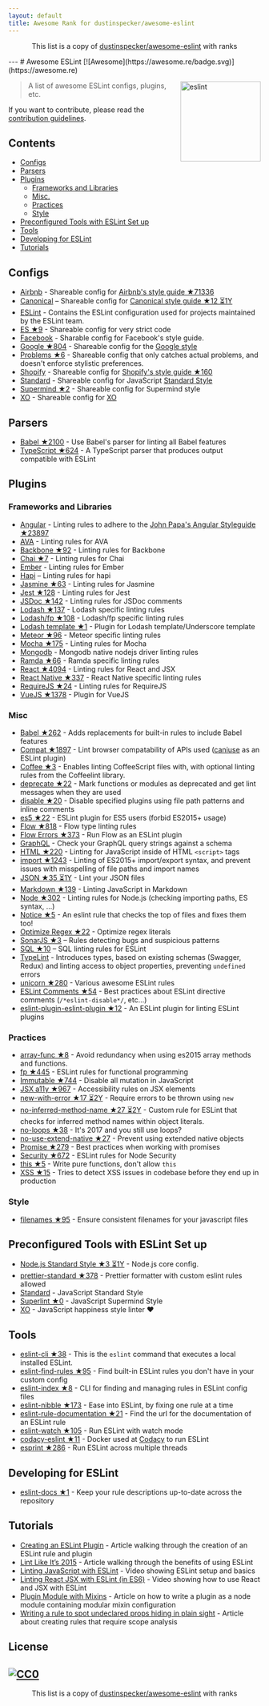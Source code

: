 ```yaml
---
layout: default
title: Awesome Rank for dustinspecker/awesome-eslint
---
```


<p align="center">
	This list is a copy of <a href="https://github.com/dustinspecker/awesome-eslint">dustinspecker/awesome-eslint</a> with ranks
</p>
---
# Awesome ESLint [![Awesome](https://awesome.re/badge.svg)](https://awesome.re)

[<img src="http://eslint.org/img/logo.svg" width="160" align="right" alt="eslint">](http://eslint.org)

> A list of awesome ESLint configs, plugins, etc.

If you want to contribute, please read the [contribution guidelines](https://github.com/dustinspecker/awesome-eslint/blob/master/contributing.md).

## Contents

- [Configs](#configs)
- [Parsers](#parsers)
- [Plugins](#plugins)
  - [Frameworks and Libraries](#frameworks-and-libraries)
  - [Misc.](#misc)
  - [Practices](#practices)
  - [Style](#style)
- [Preconfigured Tools with ESLint Set up](#preconfigured-tools-with-eslint-set-up)
- [Tools](#tools)
- [Developing for ESLint](#developing-for-eslint)
- [Tutorials](#tutorials)

## Configs

- [Airbnb](https://github.com/airbnb/javascript/tree/master/packages/eslint-config-airbnb) - Shareable config for [Airbnb's style guide ★71336](https://github.com/airbnb/javascript)
- [Canonical](https://github.com/gajus/eslint-config-canonical) – Shareable config for [Canonical style guide ★12 ⏳1Y](https://github.com/gajus/canonical)
- [ESLint](https://github.com/eslint/eslint/tree/master/packages/eslint-config-eslint) - Contains the ESLint configuration used for projects maintained by the ESLint team.
- [ES ★9](https://github.com/thenativeweb/eslint-config-es) - Shareable config for very strict code
- [Facebook](https://www.npmjs.com/package/eslint-config-fbjs) - Sharable config for Facebook's style guide.
- [Google ★804](https://github.com/google/eslint-config-google) - Shareable config for the [Google style](http://google.github.io/styleguide/javascriptguide.xml)
- [Problems ★6](https://github.com/RyanZim/eslint-config-problems) - Shareable config that only catches actual problems, and doesn't enforce stylistic preferences.
- [Shopify](https://github.com/Shopify/eslint-plugin-shopify) - Shareable config for [Shopify's style guide ★160](https://github.com/Shopify/javascript)
- [Standard](https://github.com/feross/eslint-config-standard) - Shareable config for JavaScript [Standard Style](https://github.com/feross/standard)
- [Supermind ★2](https://github.com/supermind/eslint-config-supermind) - Shareable config for Supermind style
- [XO](https://github.com/sindresorhus/eslint-config-xo) - Shareable config for [XO](https://github.com/sindresorhus/xo)

## Parsers

- [Babel ★2100](https://github.com/babel/babel-eslint) - Use Babel's parser for linting all Babel features
- [TypeScript ★624](https://github.com/eslint/typescript-eslint-parser) - A TypeScript parser that produces output compatible with ESLint

## Plugins

### Frameworks and Libraries

- [Angular](https://github.com/Gillespie59/eslint-plugin-angular) - Linting rules to adhere to the [John Papa's Angular Styleguide ★23897](https://github.com/johnpapa/angular-styleguide)
- [AVA](https://github.com/sindresorhus/eslint-plugin-ava) - Linting rules for AVA
- [Backbone ★92](https://github.com/ilyavolodin/eslint-plugin-backbone) - Linting rules for Backbone
- [Chai ★7](https://github.com/turbo87/eslint-plugin-chai-expect) - Linting rules for Chai
- [Ember](https://github.com/netguru/eslint-plugin-ember) - Linting rules for Ember
- [Hapi](https://github.com/continuationlabs/eslint-plugin-hapi) – Linting rules for hapi
- [Jasmine ★63](https://github.com/tlvince/eslint-plugin-jasmine) - Linting rules for Jasmine
- [Jest ★128](https://github.com/jest-community/eslint-plugin-jest) - Linting rules for Jest
- [JSDoc ★142](https://github.com/gajus/eslint-plugin-jsdoc) - Linting rules for JSDoc comments
- [Lodash ★137](https://github.com/wix/eslint-plugin-lodash) - Lodash specific linting rules
- [Lodash/fp ★108](https://github.com/jfmengels/eslint-plugin-lodash-fp) - Lodash/fp specific linting rules
- [Lodash template ★1](https://github.com/ota-meshi/eslint-plugin-lodash-template) - Plugin for Lodash template/Underscore template
- [Meteor ★96](https://github.com/dferber90/eslint-plugin-meteor) - Meteor specific linting rules
- [Mocha ★175](https://github.com/lo1tuma/eslint-plugin-mocha) - Linting rules for Mocha
- [Mongodb](https://github.com/nfroidure/eslint-plugin-mongodb) - Mongodb native nodejs driver linting rules
- [Ramda ★66](https://github.com/ramda/eslint-plugin-ramda) - Ramda specific linting rules
- [React ★4094](https://github.com/yannickcr/eslint-plugin-react) - Linting rules for React and JSX
- [React Native ★337](https://github.com/Intellicode/eslint-plugin-react-native) - React Native specific linting rules
- [RequireJS ★24](https://github.com/cvisco/eslint-plugin-requirejs) - Linting rules for RequireJS
- [VueJS ★1378](https://github.com/vuejs/eslint-plugin-vue) - Plugin for VueJS

### Misc

- [Babel ★262](https://github.com/babel/eslint-plugin-babel) - Adds replacements for built-in rules to include Babel features
- [Compat ★1897](https://github.com/amilajack/eslint-plugin-compat) - Lint browser compatability of APIs used ([caniuse](http://caniuse.com/#search=fetch) as an ESLint plugin)
- [Coffee ★3](https://github.com/aminland/eslint-plugin-coffee) - Enables linting CoffeeScript files with, with optional linting rules from the Coffeelint library.
- [deprecate ★22](https://github.com/AlexMost/eslint-plugin-deprecate) - Mark functions or modules as deprecated and get lint messages when they are used
- [disable ★20](https://github.com/mradionov/eslint-plugin-disable) - Disable specified plugins using file path patterns and inline comments
- [es5 ★22](https://github.com/nkt/eslint-plugin-es5) - ESLint plugin for ES5 users (forbid ES2015+ usage)
- [Flow ★818](https://github.com/gajus/eslint-plugin-flowtype) - Flow type linting rules
- [Flow Errors ★373](https://github.com/amilajack/eslint-plugin-flowtype-errors) - Run Flow as an ESLint plugin
- [GraphQL](https://github.com/apollostack/eslint-plugin-graphql) - Check your GraphQL query strings against a schema
- [HTML ★220](https://github.com/BenoitZugmeyer/eslint-plugin-html) - Linting for JavaScript inside of HTML `<script>` tags
- [import ★1243](https://github.com/benmosher/eslint-plugin-import) - Linting of ES2015+  import/export syntax, and prevent issues with misspelling of file paths and import names
- [JSON ★35 ⏳1Y](https://github.com/azeemba/eslint-plugin-json) - Lint your JSON files
- [Markdown ★139](https://github.com/eslint/eslint-plugin-markdown) - Linting JavaScript in Markdown
- [Node ★302](https://github.com/mysticatea/eslint-plugin-node) - Linting rules for Node.js (checking importing paths, ES syntax, ...)
- [Notice ★5](https://github.com/nickdeis/eslint-plugin-notice) - An eslint rule that checks the top of files and fixes them too!
- [Optimize Regex ★22](https://github.com/BrainMaestro/eslint-plugin-optimize-regex) - Optimize regex literals
- [SonarJS ★3](https://github.com/SonarSource/eslint-plugin-sonarjs) – Rules detecting bugs and suspicious patterns
- [SQL ★10](https://github.com/gajus/eslint-plugin-sql) – SQL linting rules for ESLint
- [TypeLint](https://github.com/yarax/typelint) - Introduces types, based on existing schemas (Swagger, Redux) and linting access to object properties, preventing `undefined` errors
- [unicorn ★280](https://github.com/sindresorhus/eslint-plugin-unicorn) - Various awesome ESLint rules
- [ESLint Comments ★54](https://github.com/mysticatea/eslint-plugin-eslint-comments) - Best practices about ESLint directive comments (`/*eslint-disable*/`, etc...)
- [eslint-plugin-eslint-plugin ★12](https://github.com/not-an-aardvark/eslint-plugin-eslint-plugin) - An ESLint plugin for linting ESLint plugins

### Practices

- [array-func ★8](https://github.com/freaktechnik/eslint-plugin-array-func) - Avoid redundancy when using es2015 array methods and functions.
- [fp ★445](https://github.com/jfmengels/eslint-plugin-fp) - ESLint rules for functional programming
- [Immutable ★744](https://github.com/jhusain/eslint-plugin-immutable) - Disable all mutation in JavaScript
- [JSX a11y ★967](https://github.com/evcohen/eslint-plugin-jsx-a11y) - Accessibility rules on JSX elements
- [new-with-error ★17 ⏳2Y](https://github.com/Trott/eslint-plugin-new-with-error) - Require errors to be thrown using `new`
- [no-inferred-method-name ★27 ⏳2Y](https://github.com/johnstonbl01/eslint-no-inferred-method-name) - Custom rule for ESLint that checks for inferred method names within object literals.
- [no-loops ★38](https://github.com/buildo/eslint-plugin-no-loops) - It's 2017 and you still use loops?
- [no-use-extend-native ★27](https://github.com/dustinspecker/eslint-plugin-no-use-extend-native) - Prevent using extended native objects
- [Promise ★279](https://github.com/xjamundx/eslint-plugin-promise) - Best practices when working with promises
- [Security ★672](https://github.com/nodesecurity/eslint-plugin-security) - ESLint rules for Node Security
- [this ★5](https://github.com/matijs/eslint-plugin-this) - Write pure functions, don't allow `this`
- [XSS ★15](https://github.com/Rantanen/eslint-plugin-xss) - Tries to detect XSS issues in codebase before they end up in production

### Style

- [filenames ★95](https://github.com/selaux/eslint-plugin-filenames) - Ensure consistent filenames for your javascript files

## Preconfigured Tools with ESLint Set up

- [Node.js Standard Style ★3 ⏳1Y](https://github.com/geek/node-style) - Node.js core config.
- [prettier-standard ★378](https://github.com/sheerun/prettier-standard) - Prettier formatter with custom eslint rules allowed
- [Standard](https://github.com/feross/standard) - JavaScript Standard Style
- [Superlint ★0](https://github.com/supermind/superlint) - JavaScript Supermind Style
- [XO](https://github.com/sindresorhus/xo) - JavaScript happiness style linter ❤️

## Tools

- [eslint-cli ★38](https://github.com/eslint/eslint-cli) - This is the `eslint` command that executes a local installed ESLint.
- [eslint-find-rules ★95](https://github.com/sarbbottam/eslint-find-rules) - Find built-in ESLint rules you don't have in your custom config
- [eslint-index ★8](https://github.com/wagerfield/eslint-index) - CLI for finding and managing rules in ESLint config files
- [eslint-nibble ★173](https://github.com/IanVS/eslint-nibble) - Ease into ESLint, by fixing one rule at a time
- [eslint-rule-documentation ★21](https://github.com/jfmengels/eslint-rule-documentation) - Find the url for the documentation of an ESLint rule
- [eslint-watch ★105](https://github.com/rizowski/eslint-watch) - Run ESLint with watch mode
- [codacy-eslint ★11](https://github.com/codacy/codacy-eslint) - Docker used at [Codacy](https://www.codacy.com) to run ESLint
- [esprint ★286](https://github.com/pinterest/esprint) - Run ESLint across multiple threads

## Developing for ESLint

- [eslint-docs ★1](https://github.com/j-f1/eslint-docs) - Keep your rule descriptions up-to-date across the repository

## Tutorials

- [Creating an ESLint Plugin](https://medium.com/tumblbug-engineering/creating-an-eslint-plugin-87f1cb42767f) - Article walking through the creation of an ESLint rule and plugin
- [Lint Like It’s 2015](https://medium.com/@dan_abramov/lint-like-it-s-2015-6987d44c5b48#.5p3yk0b03) - Article walking through the benefits of using ESLint
- [Linting JavaScript with ESLint](https://egghead.io/lessons/javascript-linting-javascript-with-eslint) - Video showing ESLint setup and basics
- [Linting React JSX with ESLint (in ES6)](https://egghead.io/lessons/react-linting-react-jsx-with-eslint-in-es6) - Video showing how to use React and JSX with ESLint
- [Plugin Module with Mixins](https://akullpp.com/eslint-integration) - Article on how to write a plugin as a node module containing modular mixin configuration
- [Writing a rule to spot undeclared props hiding in plain sight](http://blog.cowchimp.com/writing-a-custom-eslint-rule-to-spot-undeclared-props/) - Article about creating rules that require scope analysis

## License

[![CC0](https://i.creativecommons.org/p/zero/1.0/88x31.png)](https://creativecommons.org/publicdomain/zero/1.0/)
---
<p align="center">
	This list is a copy of <a href="https://github.com/dustinspecker/awesome-eslint">dustinspecker/awesome-eslint</a> with ranks
</p>
